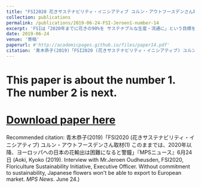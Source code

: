 ```yaml
---
title: "FSI2020 花きサステナビリティ・イニシアティブ ユルン・アウトフースデンさん取材(1) このままでは、ヨーロッパへの日本の花輸出は困難になる (Interview with Mr.Jeroen Oudheusden, FSI2020 Floriculture Sustainability Initiative, Executive Officer. Without commitment to sustainability, Japanese flowers won't be able to export to European market) "
collection: publications
permalink: /publications/2019-06-24-FSI-Jeroen1-number-14
excerpt: 'FSIは「2020年までに花きの90%を サステナブルな生産・流通に」という目標を掲げ、国連・世界貿易機関・オランダ政府とのパートナーシップで活動(現在はFSI2025)。FSIにはアフリカ、南米の主要生産・輸出団体やダッチ・フラワーグループ、欧州の大手流通小売・資材企業が加盟、世界の花き産業の要所を掌握して、環境にも人にも優しい花産業の未来を築く運動を急展開している。オランダ・アムステルダムで、FSIを率いるユルン・アウトフースデンさんに取材した。ユルンさんは、このままでは「2020年以降、ヨーロッパへの日本の花輸出は不可能になる」と警鐘。OECDや国連の規範を守るべき立場にある政府が定められた義務を履行せず、環境と人々を尊重し保護しようとしなければ、日本政府にもリスクがあり、問題があることになるだろう。調達側から見れば、日本の生産者はデータに欠けるため、他国の花よりサプライチェーンのリスクが高くなる。輸入にも影響しうる。他の生産国は、法令に則り、環境に配慮して生産された花々を市場に出しているので、対応しなければ、日本企業は、残った品しか調達できないリスクにさらされる。日本は日持ちしか気にしないなら、日本に売れということになり、これでは日本はゲームの敗者になってしまうのではという。'
date: 2019-06-24
venue: '寄稿'
paperurl: #'http://academicpages.github.io/files/paper14.pdf'
citation: '青木恭子(2019)「FSI2020 (花きサステナビリティ・イニシアティブ) ユルン・アウトフースデンさん取材(1) このままでは、2020年以降、ヨーロッパへの日本の花輸出は困難になると警鐘」『MPSニュース』6月24日 (Aoki, Kyoko (2019). Interview with Mr.Jeroen Oudheusden, FSI2020, Floriculture Sustainability Initiative, Executive Officer. Without commitment to sustainability, Japanese flowers won't be able to export to European market. <i>MPS News</i>. June 24.)'
---
```


# This paper is about the number 1. The number 2 is next.

# [Download paper here](http://academicpages.github.io/files/paper2.pdf)

Recommended citation: 青木恭子(2019)「FSI2020 (花きサステナビリティ・イニシアティブ) ユルン・アウトフースデンさん取材(1) このままでは、2020年以降、ヨーロッパへの日本の花輸出は困難になると警鐘」『MPSニュース』6月24日 (Aoki, Kyoko (2019). Interview with Mr.Jeroen Oudheusden, FSI2020, Floriculture Sustainability Initiative, Executive Officer. Without commitment to  sustainability, Japanese flowers won't be able to export to European market. <i>MPS News</i>. June 24.)
